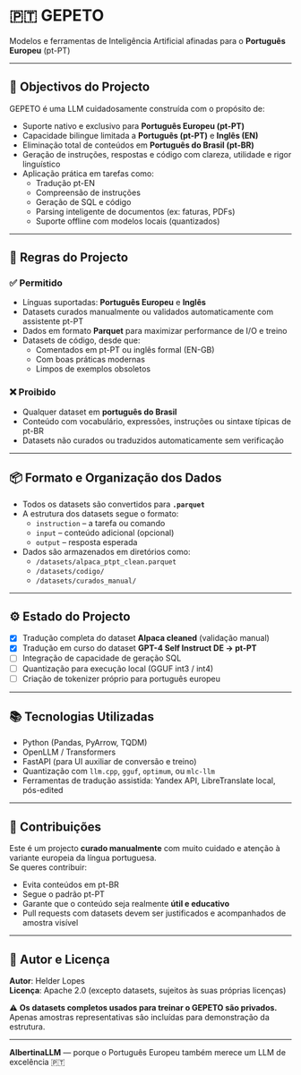# 🇵🇹 GEPETO  
Modelos e ferramentas de Inteligência Artificial afinadas para o **Português Europeu** (pt-PT)

---

## 🎯 Objectivos do Projecto

GEPETO é uma LLM cuidadosamente construída com o propósito de:

- Suporte nativo e exclusivo para **Português Europeu (pt-PT)**  
- Capacidade bilingue limitada a **Português (pt-PT)** e **Inglês (EN)**
- Eliminação total de conteúdos em **Português do Brasil (pt-BR)**
- Geração de instruções, respostas e código com clareza, utilidade e rigor linguístico
- Aplicação prática em tarefas como:
  - Tradução pt-EN
  - Compreensão de instruções
  - Geração de SQL e código
  - Parsing inteligente de documentos (ex: faturas, PDFs)
  - Suporte offline com modelos locais (quantizados)

---

## 📜 Regras do Projecto

### ✅ Permitido

- Línguas suportadas: **Português Europeu** e **Inglês**
- Datasets curados manualmente ou validados automaticamente com assistente pt-PT
- Dados em formato **Parquet** para maximizar performance de I/O e treino
- Datasets de código, desde que:
  - Comentados em pt-PT ou inglês formal (EN-GB)
  - Com boas práticas modernas
  - Limpos de exemplos obsoletos

### ❌ Proibido

- Qualquer dataset em **português do Brasil**
- Conteúdo com vocabulário, expressões, instruções ou sintaxe típicas de pt-BR
- Datasets não curados ou traduzidos automaticamente sem verificação

---

## 📦 Formato e Organização dos Dados

- Todos os datasets são convertidos para **`.parquet`**  
- A estrutura dos datasets segue o formato:
  - `instruction` – a tarefa ou comando
  - `input` – conteúdo adicional (opcional)
  - `output` – resposta esperada
- Dados são armazenados em diretórios como:
  - `/datasets/alpaca_ptpt_clean.parquet`
  - `/datasets/codigo/`
  - `/datasets/curados_manual/`

---

## ⚙️ Estado do Projecto

- [x] Tradução completa do dataset **Alpaca cleaned** (validação manual)
- [x] Tradução em curso do dataset **GPT-4 Self Instruct DE → pt-PT**
- [ ] Integração de capacidade de geração SQL
- [ ] Quantização para execução local (GGUF int3 / int4)
- [ ] Criação de tokenizer próprio para português europeu

---

## 📚 Tecnologias Utilizadas

- Python (Pandas, PyArrow, TQDM)
- OpenLLM / Transformers
- FastAPI (para UI auxiliar de conversão e treino)
- Quantização com `llm.cpp`, `gguf`, `optimum`, ou `mlc-llm`
- Ferramentas de tradução assistida: Yandex API, LibreTranslate local, pós-edited

---

## 🤝 Contribuições

Este é um projecto **curado manualmente** com muito cuidado e atenção à variante europeia da língua portuguesa.  
Se queres contribuir:

- Evita conteúdos em pt-BR
- Segue o padrão pt-PT
- Garante que o conteúdo seja realmente **útil e educativo**
- Pull requests com datasets devem ser justificados e acompanhados de amostra visível

---

## 🧠 Autor e Licença

**Autor**: Helder Lopes  
**Licença**: Apache 2.0 (excepto datasets, sujeitos às suas próprias licenças)

⚠️ **Os datasets completos usados para treinar o GEPETO são privados.**  
Apenas amostras representativas são incluídas para demonstração da estrutura.


---

**AlbertinaLLM** — porque o Português Europeu também merece um LLM de excelência 🇵🇹

